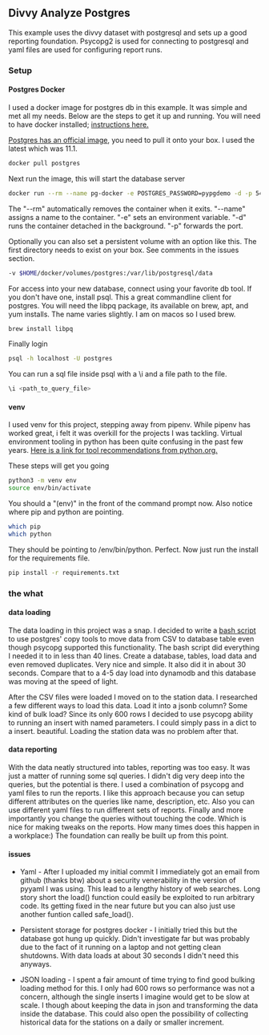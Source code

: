 ## Divvy Analyze Postgres

This example uses the divvy dataset with postgresql and sets up a good reporting foundation. Psycopg2 is used for connecting to postgresql and yaml files are used for configuring report runs. 

### Setup

#### Postgres Docker

I used a docker image for postgres db in this example. It was simple and met all my needs. Below are the steps to get it up and running. You will need to have docker installed; [instructions here.](https://docs.docker.com/install/)

[Postgres has an official image](https://hub.docker.com/_/postgres), you need to pull it onto your box. I used the latest which was 11.1. 

```bash
docker pull postgres
```

Next run the image, this will start the database server 

```bash
docker run --rm --name pg-docker -e POSTGRES_PASSWORD=pypgdemo -d -p 5432:5432 postgres
```

The "--rm" automatically removes the container when it exits. "--name" assigns a name to the container. "-e" sets an environment variable. "-d" runs the container detached in the background. "-p" forwards the port. 

Optionally you can also set a persistent volume with an option like this. The first directory needs to exist on your box. See comments in the issues section. 

```bash
-v $HOME/docker/volumes/postgres:/var/lib/postgresql/data
```

For access into your new database, connect using your favorite db tool. If you don't have one, install psql. This a great commandline client for postgres. You will need the libpq package, its available on brew, apt, and yum installs. The name varies slightly. I am on macos so I used brew. 

```bash
brew install libpq
```

Finally login 
```bash
psql -h localhost -U postgres
```

You can run a sql file inside psql with a \i and a file path to the file. 
```bash
\i <path_to_query_file> 
```

#### venv

I used venv for this project, stepping away from pipenv. While pipenv has worked great, i felt it was overkill for the projects I was tackling. Virtual environment tooling in python has been quite confusing in the past few years. [Here is a link for tool recommendations from python.org.](https://packaging.python.org/guides/tool-recommendations/)

These steps will get you going

```bash
python3 -m venv env
source env/bin/activate
```

You should a "(env)" in the front of the command prompt now. Also notice where pip and python are pointing. 

```bash
which pip
which python
```

They should be pointing to <your project dir>/env/bin/python. Perfect. Now just run the install for the requirements file.

```bash
pip install -r requirements.txt
```

### the what

#### data loading

The data loading in this project was a snap. I decided to write a [bash script](https://github.com/j8mathis/divvy_analyze/blob/master/postgres/setup.sh) to use postgres' copy tools to move data from CSV to database table even though psycopg supported this functionality. The bash script did everything I needed it to in less than 40 lines. Create a database, tables, load data and even removed duplicates. Very nice and simple. It also did it in about 30 seconds. Compare that to a 4-5 day load into dynamodb and this database was moving at the speed of light. 

After the CSV files were loaded I moved on to the station data. I researched a few different ways to load this data. Load it into a jsonb column? Some kind of bulk load? Since its only 600 rows I decided to use psycopg ability to running an insert with named parameters. I could simply pass in a dict to a insert. beautiful. Loading the station data was no problem after that. 


#### data reporting

With the data neatly structured into tables, reporting was too easy. It was just a matter of running some sql queries. I didn't dig very deep into the queries, but the potential is there. I used a combination of psycopg and yaml files to run the reports. I like this approach because you can setup different attributes on the queries like name, description, etc. Also you can use different yaml files to run different sets of reports. Finally and more importantly you change the queries without touching the code. Which is nice for making tweaks on the reports. How many times does this happen in a workplace:) The foundation can really be built up from this point. 



#### issues
* Yaml - After I uploaded my initial commit I immediately got an email from github (thanks btw) about a security venerability in the version of pyyaml I was using. This lead to a lengthy history of web searches. Long story short the load() function could easily be exploited to run arbitrary code. Its getting fixed in the near future but you can also just use another funtion called safe_load().

* Persistent storage for postgres docker - I initially tried this but the database got hung up quickly. Didn't investigate far but was probably due to the fact of it running on a laptop and not getting clean shutdowns. With data loads at about 30 seconds I didn't need this anyways. 

* JSON loading - I spent a fair amount of time trying to find good bulking loading method for this. I only had 600 rows so performance was not a concern, although the single inserts I imagine would get to be slow at scale.  I though about keeping the data in json and transforming the data inside the database. This could also open the possibility of collecting historical data for the stations on a daily or smaller increment. 

